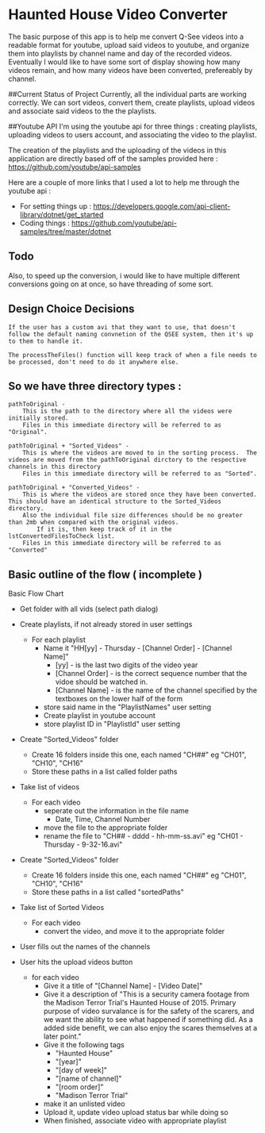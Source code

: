 ﻿# Haunted House Video Converter

The basic purpose of this app is to help me convert Q-See videos into a readable format for youtube, upload said videos to youtube, and organize them into playlists by channel name and day of the recorded videos.
Eventually I would like to have some sort of display showing how many videos remain, and how many videos have been converted, prefereably by channel.

##Current Status of Project
Currently, all the individual parts are working correctly.  We can sort videos, convert them, create playlists, upload videos and associate said videos to the the playlists.



##Youtube API
I'm using the youtube api for three things : creating playlists, uploading videos to users account, and associating the video to the playlist.

The creation of the playlists and the uploading of the videos in this application are directly based off of the samples provided here : https://github.com/youtube/api-samples

Here are a couple of more links that I used a lot to help me through the youtube api :
 - For setting things up : https://developers.google.com/api-client-library/dotnet/get_started
 - Coding things : https://github.com/youtube/api-samples/tree/master/dotnet

## Todo
Also, to speed up the conversion, i would like to have multiple different conversions going on at once, so have threading of some sort.

## Design Choice Decisions
	If the user has a custom avi that they want to use, that doesn't follow the default naming convnetion of the QSEE system, then it's up to them to handle it.

	The processTheFiles() function will keep track of when a file needs to be processed, don't need to do it anywhere else.


## So we have three directory types :

	pathToOriginal - 
		This is the path to the directory where all the videos were initially stored.
		Files in this immediate directory will be referred to as "Original".
	
	pathToOriginal + "Sorted_Videos" - 
		This is where the videos are moved to in the sorting process.  The videos are moved from the pathToOriginal dirctory to the respective channels in this directory
		Files in this immediate directory will be referred to as "Sorted".

	pathToOriginal + "Converted_Videos" -
		This is where the videos are stored once they have been converted.  This should have an identical structure to the Sorted_Videos directory.  
		Also the individual file size differences should be no greater than 2mb when compared with the original videos.
			If it is, then keep track of it in the lstConvertedFilesToCheck list.
		Files in this immediate directory will be referred to as "Converted"

## Basic outline of the flow ( incomplete )
Basic Flow Chart

 - Get folder with all vids (select path dialog)
 - Create playlists, if not already stored in user settings
   - For each playlist
     - Name it "HH\[yy\] - Thursday - \[Channel Order\] - \[Channel Name\]"
       - \[yy\] - is the last two digits of the video year
        - \[Channel Order\] - is the correct sequence number that the vidoe should be watched in.
         - \[Channel Name\] - is the name of the channel specified by the textboxes on the lower half of the form
     - store said name in the "PlaylistNames" user setting
     - Create playlist in youtube account
     - store playlist ID in "PlaylistId" user setting
     
 - Create "Sorted_Videos" folder
   - Create 16 folders inside this one, each named "CH##" eg "CH01", "CH10", "CH16"
   - Store these paths in a list called folder paths
 - Take list of videos
   - For each video
     - seperate out the information in the file name
       - Date, Time, Channel Number
     - move the file to the appropriate folder
     - rename the file to "CH## - dddd - hh-mm-ss.avi" eg "CH01 - Thursday - 9-32-16.avi"
 - Create "Sorted_Videos" folder
   - Create 16 folders inside this one, each named "CH##" eg "CH01", "CH10", "CH16"
   - Store these paths in a list called "sortedPaths"
 - Take list of Sorted Videos
   - For each video
     - convert the video, and move it to the appropriate folder
 - User fills out the names of the channels
 - User hits the upload videos button
   - for each video
     - Give it a title of "\[Channel Name\] - \[Video Date\]"
     - Give it a description of "This is a security camera footage from the Madison Terror Trial's Haunted House of 2015.  Primary purpose of video survalance is for the safety of the scarers, and we want the ability to see what happened if something did.  As a added side benefit, we can also enjoy the scares themselves at a later point."
     - Give it the following tags
       - "Haunted House"
        - "\[year\]"
        - "\[day of week\]"
        - "\[name of channel\]"
        - "\[room order\]"
        - "Madison Terror Trial"
     - make it an unlisted video
     - Upload it, update video upload status bar while doing so
     - When finished, associate video with appropriate playlist
     
